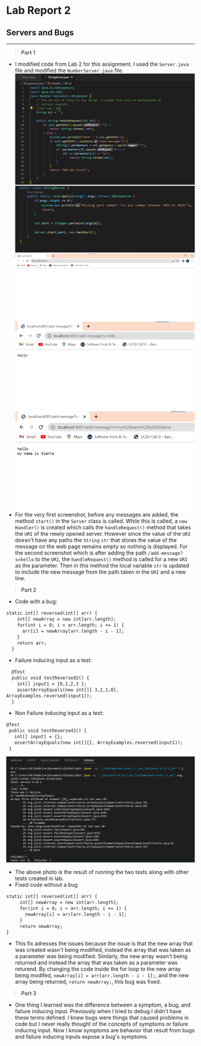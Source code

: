 # **Lab Report 2**
## Servers and Bugs
---
> **Part 1**
- I modified code from Lab 2 for this assignment. I used the `Server.java` file and modified the `NumberServer.java` file.
![Image](codePart1.png)
![Image](codeContinued.png)
![Image](BlankStringServer.png)
![Image](newMessage1.png)
![Image](newMessage2.png)
- For the very first screenshot, before any messages are added, the method `start()` in the `Server` class is called. While this is called, a `new Handler()` is created which calls the `handleRequest()` method that takes the `URI` of the newly opened server. However since the value of the `URI` doesn't have any paths the `String` `str` that stores the value of the message on the web page remains empty so nothing is displayed. For the second screenshot which is after adding the path `/add-message?s=hello` to the `URI`, the `handleRequest()` method is called for a new `URI` as the parameter. Then in this method the local variable `str` is updated to include the new message from the path taken in the `URI` and a new line. 

> **Part 2**
- Code with a bug:
```
static int[] reversed(int[] arr) {
    int[] newArray = new int[arr.length];
    for(int i = 0; i < arr.length; i += 1) {
      arr[i] = newArray[arr.length - i - 1];
    }
    return arr;
  }
  ```
- Failure inducing input as a test: 
```
  @Test
  public void testReversed2() {
    int[] input1 = {0,1,2,3 };
    assertArrayEquals(new int[]{ 3,2,1,0}, ArrayExamples.reversed(input1));
  }
  ```
- Non Failure inducing input as a test:
 ```
 @Test
  public void testReversed3() {
    int[] input1 = {};
    assertArrayEquals(new int[]{}, ArrayExamples.reversed(input1));
  }
  ```
  ![Image](BugTests.png)
 - The above photo is the result of running the two tests along with other tests created in lab. 
 - Fixed code without a bug
```
static int[] reversed(int[] arr) {
     int[] newArray = new int[arr.length];
     for(int i = 0; i < arr.length; i += 1) {
       newArray[i] = arr[arr.length - i - 1];
     }
     return newArray;
}
  ```
 - This fix adresses the issues because the issue is that the new array that was created wasn't being modified, instead the array that was taken as a parameter was being modified. Simlarly, the new array wasn't being returned and instead the array that was taken as a parameter was returend. By changing the code inside the for loop to the new array being modifed, `newArray[i] = arr[arr.length - i - 1];`, and the new array being returned, `return newArray;`, this bug was fixed. 

> **Part 3**
- One thing I learned was the difference between a symptom, a bug, and failure inducing input. Previously when I tried to debug I didn't have these terms defined. I knew bugs were things that caused problems in code but I never really thought of the concepts of symptoms or failure inducing input. Now I know symptoms are behavior that result from bugs and failure inducing inputs expose a bug's symptoms.

